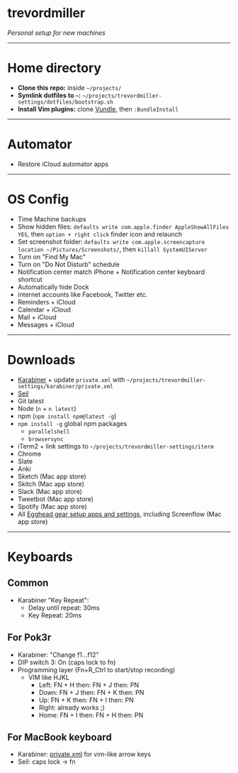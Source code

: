 # trevordmiller

_Personal setup for new machines_

---

# Home directory

- **Clone this repo:** inside `~/projects/`
- **Symlink dotfiles to `~`:** `~/projects/trevordmiller-settings/dotfiles/bootstrap.sh`
- **Install Vim plugins:** clone [Vundle](https://github.com/VundleVim/Vundle.vim), then `:BundleInstall`

---

# Automator

- Restore iCloud automator apps

---

# OS Config

- Time Machine backups
- Show hidden files: `defaults write com.apple.finder AppleShowAllFiles YES`, then `option + right click` finder icon and relaunch
- Set screenshot folder: `defaults write com.apple.screencapture location ~/Pictures/Screenshots/`, then `killall SystemUIServer`
- Turn on "Find My Mac"
- Turn on "Do Not Disturb" schedule
- Notification center match iPhone + Notification center keyboard shortcut
- Automatically hide Dock
- internet accounts like Facebook, Twitter etc.
- Reminders + iCloud
- Calendar + iCloud
- Mail + iCloud
- Messages + iCloud

---

# Downloads

- [Karabiner](https://pqrs.org/osx/karabiner/index.html.en) + update `private.xml` with `~/projects/trevordmiller-settings/karabiner/private.xml`
- [Seil](https://pqrs.org/osx/karabiner/seil.html.en)
- Git latest
- Node (`n` + `n latest`)
- npm (`npm install npm@latest -g`)
- `npm install -g` global npm packages
    - `parallelshell`
    - `browsersync`
- iTerm2 + link settings to `~/projects/trevordmiller-settings/iterm`
- Chrome
- Slate
- Anki
- Sketch (Mac app store)
- Skitch (Mac app store)
- Slack (Mac app store)
- Tweetbot (Mac app store)
- Spotify (Mac app store)
- All [Egghead gear setup apps and settings](https://trello.com/c/Emwk89vh/158-gear-setup), including Screenflow (Mac app store)

---

# Keyboards

## Common

- Karabiner "Key Repeat":
    - Delay until repeat: 30ms
    - Key Repeat: 20ms

## For Pok3r

- Karabiner: "Change f1...f12"
- DIP switch 3: On (caps lock to fn)
- Programming layer (Fn+R_Ctrl to start/stop recording)
  - VIM like HJKL
    - Left: FN + H then: FN + J then: PN
    - Down: FN + J then: FN + K then: PN
    - Up: FN + K then: FN + I then: PN
    - Right: already works ;)
    - Home: FN + I then: FN + H then: PN

## For MacBook keyboard

- Karabiner: [private.xml](https://github.com/trevordmiller/trevordmiller/blob/master/karabiner/private.xml) for vim-like arrow keys
- Seil: caps lock -> fn
